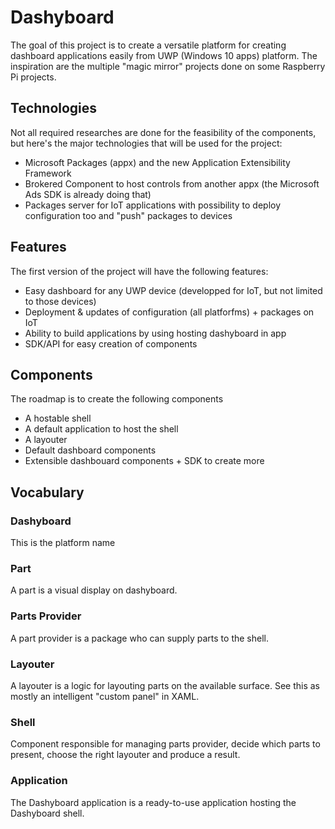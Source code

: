 # Dashyboard
The goal of this project is to create a versatile platform for creating dashboard applications easily from UWP (Windows 10 apps) platform. The inspiration are the multiple "magic mirror" projects done on some Raspberry Pi projects.

## Technologies
Not all required researches are done for the feasibility of the components, but here's the major technologies that will be used for the project:
- Microsoft Packages (appx) and the new Application Extensibility Framework
- Brokered Component to host controls from another appx (the Microsoft Ads SDK is already doing that)
- Packages server for IoT applications with possibility to deploy configuration too and "push" packages to devices

## Features
The first version of the project will have the following features:
- Easy dashboard for any UWP device (developped for IoT, but not limited to those devices)
- Deployment & updates of configuration (all platforfms) + packages on IoT
- Ability to build applications by using hosting dashyboard in app
- SDK/API for easy creation of components

## Components
The roadmap is to create the following components
- A hostable shell
- A default application to host the shell
- A layouter
- Default dashboard components
- Extensible dashbouard components + SDK to create more

## Vocabulary
### Dashyboard
This is the platform name
### Part
A part is a visual display on dashyboard.
### Parts Provider
A part provider is a package who can supply parts to the shell.
### Layouter
A layouter is a logic for layouting parts on the available surface.  See this as mostly an intelligent "custom panel" in XAML.
### Shell
Component responsible for managing parts provider, decide which parts to present, choose the right layouter and produce a result.
### Application
The Dashyboard application is a ready-to-use application hosting the Dashyboard shell.
